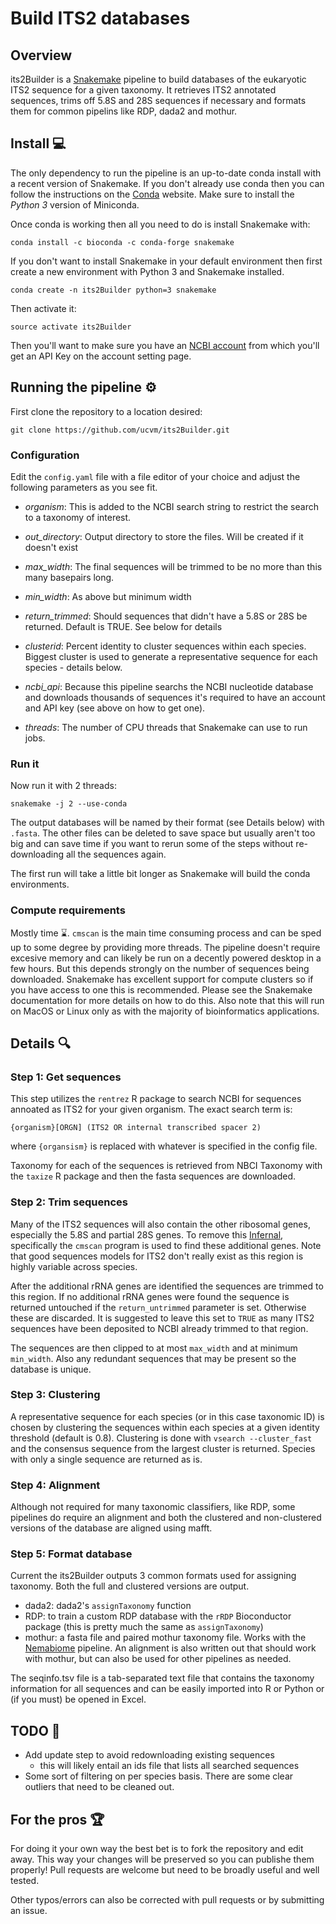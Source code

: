 # Build ITS2 databases

## Overview

its2Builder is a [Snakemake](https://snakemake.readthedocs.io/en/stable/) pipeline to build databases of the eukaryotic ITS2 sequence for a given taxonomy.  It retrieves ITS2 annotated sequences, trims off 5.8S and 28S sequences if necessary and formats them for common pipelins like RDP, dada2 and mothur.

## Install :computer:

The only dependency to run the pipeline is an up-to-date conda install with a recent version of Snakemake.  If you don't already use conda then you can follow the instructions on the [Conda](https://conda.io/docs/user-guide/install/index.html) website.  Make sure to install the *Python 3* version of Miniconda.

Once conda is working then all you need to do is install Snakemake with:

```
conda install -c bioconda -c conda-forge snakemake
```

If you don't want to install Snakemake in your default environment then first create a new environment with Python 3 and Snakemake installed.

```
conda create -n its2Builder python=3 snakemake
```

Then activate it:

```
source activate its2Builder
```

Then you'll want to make sure you have an [NCBI account](https://www.ncbi.nlm.nih.gov/account/) from which you'll get an API Key on the account setting page.

## Running the pipeline :gear: 

First clone the repository to a location desired:

```
git clone https://github.com/ucvm/its2Builder.git
```

### Configuration

Edit the `config.yaml` file with a file editor of your choice and adjust the following parameters as you see fit.

* *organism*: This is added to the NCBI search string to restrict the search to a taxonomy of interest.

* *out_directory*: Output directory to store the files.  Will be created if it doesn't exist

* *max_width*: The final sequences will be trimmed to be no more than this many basepairs long.

* *min_width*: As above but minimum width

* *return_trimmed*: Should sequences that didn't have a 5.8S or 28S be returned.  Default is TRUE.  See below for details

* *clusterid*: Percent identity to cluster sequences within each species.  Biggest cluster is used to generate a representative sequence for each species - details below.

* *ncbi_api*: Because this pipeline searchs the NCBI nucleotide database and downloads thousands of sequences it's required to have an account and API key (see above on how to get one).

* *threads*: The number of CPU threads that Snakemake can use to run jobs.

### Run it

Now run it with 2 threads:

```
snakemake -j 2 --use-conda
```

The output databases will be named by their format (see Details below) with `.fasta`.  The other files can be deleted to save space but usually aren't too big and can save time if you want to rerun some of the steps without re-downloading all the sequences again.

The first run will take a little bit longer as Snakemake will build the conda environments.  

### Compute requirements

Mostly time :hourglass:.  `cmscan` is the main time consuming process and can be sped up to some degree by providing more threads.  The pipeline doesn't require excesive memory and can likely be run on a decently powered desktop in a few hours. But this depends strongly on the number of sequences being downloaded. Snakemake has excellent support for compute clusters so if you have access to one this is recommended.  Please see the Snakemake documentation for more details on how to do this.  Also note that this will run on MacOS or Linux only as with the majority of bioinformatics applications.


## Details :mag:

### Step 1: Get sequences

This step utilizes the `rentrez` R package to search NCBI for sequences annoated as ITS2 for your given organism.  The exact search term is:

```
{organism}[ORGN] (ITS2 OR internal transcribed spacer 2)
```

where `{organsism}` is replaced with whatever is specified in the config file.

Taxonomy for each of the sequences is retrieved from NBCI Taxonomy with the `taxize` R package and then the fasta sequences are downloaded.

### Step 2: Trim sequences

Many of the ITS2 sequences will also contain the other ribosomal genes, especially the 5.8S and partial 28S genes.  To remove this [Infernal](http://eddylab.org/infernal/), specifically the `cmscan` program is used to find these additional genes.  Note that good sequences models for ITS2 don't really exist as this region is highly variable across species.

After the additional rRNA genes are identified the sequences are trimmed to this region.  If no additional rRNA genes were found the sequence is returned untouched if the `return_untrimmed` parameter is set.  Otherwise these are discarded.  It is suggested to leave this set to `TRUE` as many ITS2 sequences have been deposited to NCBI already trimmed to that region.

The sequences are then clipped to at most `max_width` and at minimum `min_width`.  Also any redundant sequences that may be present so the database is unique.

### Step 3: Clustering

A representative sequence for each species (or in this case taxonomic ID) is chosen by clustering the sequences within each species at a given identity threshold (default is 0.8).  Clustering is done with `vsearch --cluster_fast` and the consensus sequence from the largest cluster is returned.  Species with only a single sequence are returned as is.

### Step 4: Alignment

Although not required for many taxonomic classifiers, like RDP, some pipelines do require an alignment and both the clustered and non-clustered versions of the database are aligned using mafft.

### Step 5:  Format database

Current the its2Builder outputs 3 common formats used for assigning taxonomy.  Both the full and clustered versions are output.

* dada2: dada2's `assignTaxonomy` function
* RDP: to train a custom RDP database with the `rRDP` Bioconductor package (this is pretty much the same as `assignTaxonomy`)
* mothur: a fasta file and paired mothur taxonomy file.  Works with the [Nemabiome](https://www.nemabiome.ca/) pipeline.  An alignment is also written out that should work with mothur, but can also be used for other pipelines as needed.

The seqinfo.tsv file is a tab-separated text file that contains the taxonomy information for all sequences and can be easily imported into R or Python or (if you must) be opened in Excel.



## TODO :hammer:

* Add update step to avoid redownloading existing sequences
  - this will likely entail an ids file that lists all searched sequences
* Some sort of filtering on per species basis.  There are some clear outliers that need to be cleaned out.

## For the pros :trophy:

For doing it your own way the best bet is to fork the repository and edit away.  This way your changes will be preserved so you can publishe them properly!  Pull requests are welcome but need to be broadly useful and well tested.

Other typos/errors can also be corrected with pull requests or by submitting an issue.







